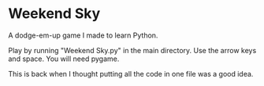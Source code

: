 # Weekend Sky
A dodge-em-up game I made to learn Python.

Play by running "Weekend Sky.py" in the main directory. Use the arrow keys and space. You will need pygame.

This is back when I thought putting all the code in one file was a good idea.
